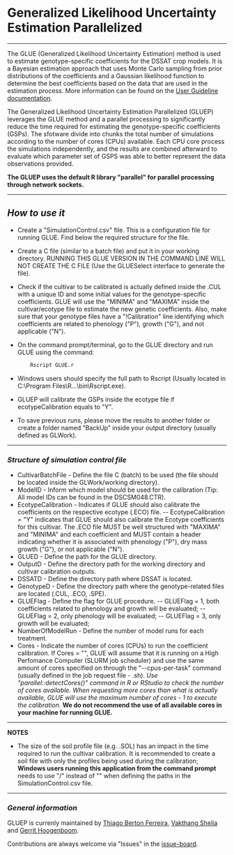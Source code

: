 # Generalized Likelihood Uncertainty Estimation Parallelized 
---

The GLUE (Generalized Likelihood Uncertainty Estimation) method is used to estimate genotype-specific coefficients 
for the DSSAT crop models. It is a Bayesian estimation approach that uses Monte Carlo sampling from prior distributions 
of the coefficients and a Gaussian likelihood function to determine the best coefficients based on the data that are 
used in the estimation process. More information can be found on the [User Guideline documentation][link1].


The Generalized Likelihood Uncertainty Estimation Parallelized (GLUEP) leverages the GLUE method and a parallel processing to significantly reduce the time required for estimating the genotype-specific coefficients (GSPs). The sfotware divide into chunks the total number of simulations according to the number of cores (CPUs) available.
Each CPU core process the simulations independently, and the results are combined afterward to evaluate which
parameter set of GSPS was able to better represent the data observations provided.

**The GLUEP uses the default R library "parallel" for parallel processing through network sockets.**


---
## _How to use it_

- Create a "SimulationControl.csv" file. This is a configuration file for running GLUE. Find below the required structure 
  for the file.

- Create a C file (similar to a batch file) and put it in your working directory. 
  RUNNING THIS GLUE VERSION IN THE COMMAND LINE WILL NOT CREATE THE C FILE (Use the GLUESelect interface to generate the file).

- Check if the cultivar to be calibrated is actually defined inside the .CUL with a unique ID and some initial values
  for the genotype-specific coefficients. GLUE will use the "MINIMA" and "MAXIMA" inside the cultivar/ecotype file to 
  estimate the new genetic coefficients. Also, make sure that your genotype files have a "!Calibration" line 
  identifying which coefficients are related to phenology ("P"), growth ("G"), and not applicable ("N").
  
- On the command prompt/terminal, go to the GLUE directory and run GLUE using the command: 
    ```sh
        Rscript GLUE.r
    ```
- Windows users should specify the full path to Rscript (Usually located in C:\Program Files\R\...\bin\Rscript.exe).

- GLUEP will calibrate the GSPs inside the ecotype file if ecotypeCalibration equals to "Y".
  
- To save previous runs, please move the results to another folder or create a folder named "BackUp" inside your output 
  directory (usually defined as GLWork).

---
### _Structure of simulation control file_

 - CultivarBatchFile - Define the file C (batch) to be used (the file should be located inside the GLWork/working directory).
 - ModelID - Inform which model should be used for the calibration (Tip: All model IDs can be found in the DSCSM048.CTR).
 - EcotypeCalibration - Indicates if GLUE should also calibrate the coefficients on the respective ecotype (.ECO) file. 
  --                  EcotypeCalibration = "Y" indicates that GLUE should also calibrate the Ecotype coefficients for this 
                    cultivar. The .ECO file MUST be well structured with "MAXIMA" and "MINIMA" and each coefficient and
                    MUST contain a header indicating whether it is associated with phenology ("P"), dry mass growth ("G"), or 
                    not applicable ("N").
 - GLUED - Define the path for the GLUE directory.
 - OutputD - Define the directory path for the working directory and cultivar calibration outputs.
 - DSSATD - Define the directory path where DSSAT is located.
 - GenotypeD - Define the directory path where the genotype-related files are located (.CUL, .ECO, .SPE).
 - GLUEFlag - Define the flag for GLUE procedure. 
-- GLUEFlag = 1, both coefficients related to phenology and growth will be evaluated; 
-- GLUEFlag = 2, only phenology will be evaluated; 
-- GLUEFlag = 3, only growth will be evaluated;
 - NumberOfModelRun - Define the number of model runs for each treatment.
 - Cores - Indicate the number of cores (CPUs) to run the coefficient calibration. If Cores = "", GLUE will assume 
           that it is running on a High Perfomance Computer (SLURM job scheduler) and use the same amount of cores
           specified on through the "--cpus-per-task" command (usually defined in the job request file - .sh).
           *Use "parallel::detectCores()" command in R or RStudio to check the number of cores available. When 
           requesting more cores than what is actually available, GLUE will use the maximum number of cores - 1 to
           execute the calibration.*
           **We do not recommend the use of all available cores in your machine for running GLUE.**

---
  **NOTES**
  - The size of the soil profile file (e.g. .SOL) has an impact in the time required to run the cultivar calibration.
    It is recommended to create a soil file with only the profiles being used during the calibration;
  **Windows users running this application from the command prompt** needs to use "/" instead of "\" when defining the paths in the SimulationControl.csv file.

---

### _General information_

GLUEP is currenly maintained by [Thiago Berton Ferreira][contactlink1], [Vakthang Shelia][contactlink2] and [Gerrit Hoogenboom][contactlink3].

Contributions are always welcome via "Issues" in the [issue-board][link2].

[link1]: <https://usermanual.wiki/Document/Glue20Users20Guide20Version2047.1359076516.pdf>
[link2]: <https://github.com/DSSAT/glue/issues>
[contactlink1]: <https://github.com/thiagoferreira53>
[contactlink2]: <https://github.com/vshelia>
[contactlink3]: <https://github.com/GerritHoogenboom>


